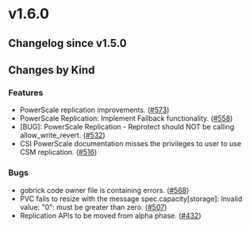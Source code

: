 # v1.6.0 

## Changelog since v1.5.0 

## Changes by Kind 

### Features 

- PowerScale replication improvements. ([#573](https://github.com/dell/csm/issues/573))
- PowerScale Replication: Implement Failback functionality. ([#558](https://github.com/dell/csm/issues/558))
- [BUG]: PowerScale Replication - Reprotect should NOT be calling allow_write_revert. ([#532](https://github.com/dell/csm/issues/532))
- CSI PowerScale documentation misses the privileges to user to use CSM replication. ([#516](https://github.com/dell/csm/issues/516))

### Bugs 

- gobrick code owner file is containing errors. ([#568](https://github.com/dell/csm/issues/568))
- PVC fails to resize with the message spec.capacity[storage]: Invalid value: "0": must be greater than zero. ([#507](https://github.com/dell/csm/issues/507))
- Replication APIs to be moved from alpha phase. ([#432](https://github.com/dell/csm/issues/432))
